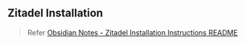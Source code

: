 ## Zitadel Installation

> Refer [Obsidian Notes - Zitadel Installation Instructions README](https://github.com/Jeswin-8801/Obsidian-Notes/blob/main/Tech%20Notes/03%20-%20Homelab/Zitadel/Zitadel%20Istallation.md)
